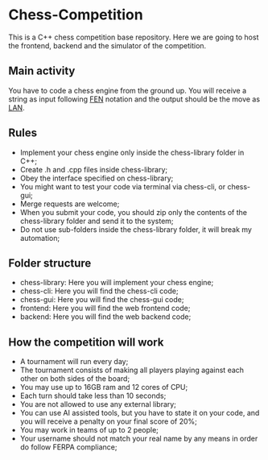 # Chess-Competition

This is a C++ chess competition base repository. Here we are going to host the frontend, backend and the simulator of the competition.

## Main activity

You have to code a chess engine from the ground up. You will receive a string as input following [FEN](https://www.chess.com/terms/fen-chess) notation and the output should be the move as [LAN](https://www.chessprogramming.org/Algebraic_Chess_Notation). 

## Rules

- Implement your chess engine only inside the chess-library folder in C++;
- Create .h and .cpp files inside chess-library; 
- Obey the interface specified on chess-library;
- You might want to test your code via terminal via chess-cli, or chess-gui;
- Merge requests are welcome;
- When you submit your code, you should zip only the contents of the chess-library folder and send it to the system;
- Do not use sub-folders inside the chess-library folder, it will break my automation;

## Folder structure

- chess-library: Here you will implement your chess engine;
- chess-cli: Here you will find the chess-cli code;
- chess-gui: Here you will find the chess-gui code;
- frontend: Here you will find the web frontend code;
- backend: Here you will find the web backend code;

## How the competition will work

- A tournament will run every day;
- The tournament consists of making all players playing against each other on both sides of the board;
- You may use up to 16GB ram and 12 cores of CPU;
- Each turn should take less than 10 seconds;
- You are not allowed to use any external library;
- You can use AI assisted tools, but you have to state it on your code, and you will receive a penalty on your final score of 20%;
- You may work in teams of up to 2 people;
- Your username should not match your real name by any means in order do follow FERPA compliance;